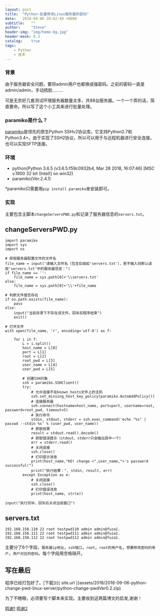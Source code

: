 ```yaml
---
layout: post
title:  "Python-批量修改Linux服务器的密码"
date:   2018-09-06 20:02:49 +0800
subtitle:   ""
author:     "Steve"
header-img: "img/home-bg.jpg"
header-mask: 0.3
catalog:    true
tags:
    - Python
    - 技术
---
```


### 背景

由于服务器安全问题，要将admin用户也都换成强密码。之前的密码一直是admin/admin，手动捂脸.........

可是无奈好几套测试环境服务器数量太多，共88台服务器。一个一个弄的话，简直要命。所以写了这个小工具来进行批量处理。

### paramiko是什么？

[paramiko](http://www.paramiko.org/)是领先的原生Python SSHv2协议库。它支持Python2.7和Python3.4+。由于实现了SSH2协议，所以可以用于与远程机器进行安全连接。也可以实现SFTP连接。

### 环境

- python(Python 3.6.5 (v3.6.5:f59c0932b4, Mar 28 2018, 16:07:46) [MSC v.1900 32 bit (Intel)] on win32)
- paramiko(Ver:2.4.1)

*paramiko只需要用`pip install paramiko`来安装即可。

### 实现

主要包含主脚本`changeServersPWD.py`和记录了服务器信息的`servers.txt`。

## changeServersPWD.py

```
import paramiko
import sys
import os

# 获取服务器配置文件的文件名
file_name = input("请输入文件名（包含后缀如'servers.txt'），若不输入则默认读取'servers.txt'中的服务器信息：")
if file_name == '':
    file_name = sys.path[0]+'\\servers.txt'
else:
    file_name = sys.path[0]+'\\'+file_name

# 判断文件是否存在
if os.path.exists(file_name):
    pass
else:
    input("当前目录下不存在该文件，回车后程序结束")
    exit()

# 打开文件
with open(file_name, 'r', encoding='utf-8') as f:

    for i in f:
        L = i.split()
        host_name = L[0]
        port = L[1]
        root = L[2]
        root_pwd = L[3]
        user_name = L[4]
        user_pwd = L[5]

        # 创建SSH对象
        ssh = paramiko.SSHClient()
        try:
            # 允许连接不在known_hosts文件上的主机
            ssh.set_missing_host_key_policy(paramiko.AutoAddPolicy())
            # 连接服务器
            ssh.connect(hostname=host_name, port=port, username=root, password=root_pwd, timeout=5)
            # 执行命令
            stdin, stdout, stderr = ssh.exec_command('echo "%s" | passwd --stdin %s' % (user_pwd, user_name))
            # 获取结果
            result = stdout.read().decode()
            # 获取错误提示（stdout、stderr只会输出其中一个）
            err = stderr.read()
            # 关闭连接
            ssh.close()
            # 打印提示消息
            print(host_name,"KO! change <",user_name,">'s password successful!")
            print("执行结果：", stdin, result, err)
        except Exception as e:
            # 关闭连接
            ssh.close()
            # 打印错误消息
            print(host_name, str(e))

input("执行完毕，回车后关闭当前窗口")
```

## servers.txt

```
192.168.158.110 22 root testpwd110 admin admin@fuza1.
192.168.158.111 22 root testpwd111 admin admin@fuza1.
192.168.158.112 22 root testpwd112 admin admin@fuza1.
```
主要分了6个字段，`服务器ip地址`，`ssh端口`，`root`，`root的用户名`，`想要修改密码的用户`，`用户对应的密码`。每个字段用空格隔开。

## 写在最后

程序已经打包好了。[下载]({{ site.url }}assets/2018/2018-09-06-python-change-pwd-linux-server/python-change-pwdVer0.2.zip)

为了不瞎眼，必须要写个脚本来实现。主要收到这两篇博文的启发,谢谢！

[鸣谢1](https://www.cnblogs.com/rainowl-ymj/p/7247287.html)
[鸣谢2](http://blog.51cto.com/weixiaoxin/2063323)

